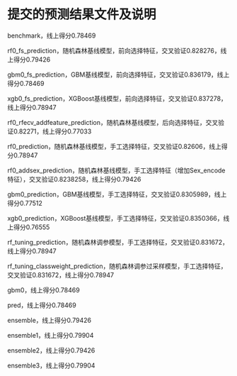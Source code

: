 # 提交的预测结果文件及说明

benchmark，线上得分0.78469

rf0\_fs\_prediction，随机森林基线模型，前向选择特征，交叉验证0.828276，线上得分0.79426

gbm0\_fs\_prediction，GBM基线模型，前向选择特征，交叉验证0.836179，线上得分0.78469

xgb0\_fs\_prediction，XGBoost基线模型，前向选择特征，交叉验证0.837278，线上得分0.78947

rf0\_rfecv\_addfeature\_prediction，随机森林基线模型，后向选择特征，交叉验证0.82271，线上得分0.77033

rf0\_prediction，随机森林基线模型，手工选择特征，交叉验证0.82606，线上得分0.78947

rf0\_addsex\_prediction，随机森林基线模型，手工选择特征（增加Sex_encode特征），交叉验证0.8238258，线上得分0.79426

gbm0\_prediction，GBM基线模型，手工选择特征，交叉验证0.8305989，线上得分0.77512

xgb0\_prediction，XGBoost基线模型，手工选择特征，交叉验证0.8350366，线上得分0.76555

rf\_tuning\_prediction，随机森林调参模型，手工选择特征，交叉验证0.831672，线上得分0.78947

rf\_tuning\_classweight\_prediction，随机森林调参过采样模型，手工选择特征，交叉验证0.831672，线上得分0.78947

gbm0，线上得分0.78469

pred，线上得分0.78469

ensemble，线上得分0.79426

ensemble1，线上得分0.79904

ensemble2，线上得分0.79426

ensemble3，线上得分0.79904